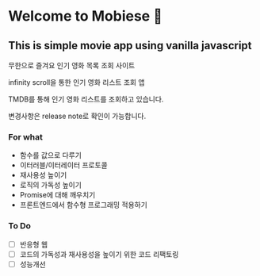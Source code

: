 # Welcome to Mobiese 🍿

## This is simple movie app using vanilla javascript

무한으로 즐겨요 인기 영화 목록 조회 사이트

infinity scroll을 통한 인기 영화 리스트 조회 앱

TMDB를 통해 인기 영화 리스트를 조회하고 있습니다.

변경사항은 release note로 확인이 가능합니다.

### For what

- 함수를 값으로 다루기
- 이터러블/이터레이터 프로토콜
- 재사용성 높이기
- 로직의 가독성 높이기
- Promise에 대해 깨우치기
- 프론트엔드에서 함수형 프로그래밍 적용하기

### To Do

- [ ] 반응형 웹
- [ ] 코드의 가독성과 재사용성을 높이기 위한 코드 리팩토링
- [ ] 성능개선
